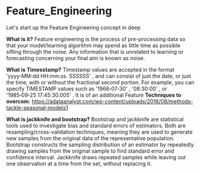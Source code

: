 # Feature_Engineering
Let's start up the Feature Engineering concept in deep

**What is it?**
Feature engineering is the process of pre-processing data so that your model/learning
algorithm may spend as little time as possible sifting through the noise. Any information
that is unrelated to learning or forecasting concerning your final aim is known as noise.

**What is Timesstamp?**
Timestamp values are accepted in the format 'yyyy‑MM‑dd HH:mm:ss. SSSSSS' , and can consist
of just the date, or just the time, with or without the fractional second portion. 
For example, you can specify TIMESTAMP values such as '1966‑07‑30' , '08:30:00' , or '1985‑09‑25 17:45:30.005' .
It is of an additional Feature
**Techniques to overcom:**
https://adataanalyst.com/wp-content/uploads/2016/08/methods-tackle-seasonal-models1

**What is jackknife and bootstrap?**
Bootstrap and jackknife are statistical tools used to investigate bias and standard errors of estimators.
Both are resampling/cross-validation techniques, meaning they are used to generate new samples from the original data
of the representative population.
Bootstrap constructs the sampling distribution of an estimator by repeatedly drawing samples from the original sample to find 
standard error and confidence interval. Jackknife draws repeated samples while leaving out one observation at a time from the set,
without replacing it.

